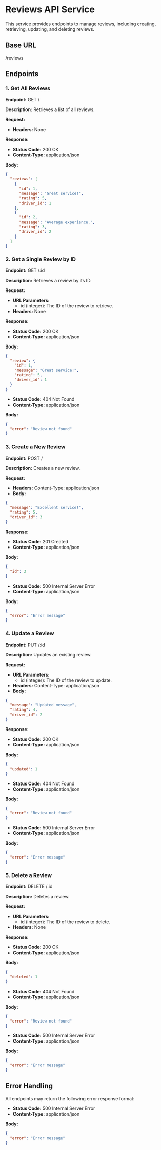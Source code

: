 # Reviews API Service

This service provides endpoints to manage reviews, including creating, retrieving, updating, and deleting reviews.

## Base URL

/reviews

## Endpoints

### 1. Get All Reviews

**Endpoint:** GET /

**Description:** Retrieves a list of all reviews.

**Request:**

- **Headers:** None

**Response:**

- **Status Code:** 200 OK
- **Content-Type:** application/json

**Body:**

```json
{
  "reviews": [
    {
      "id": 1,
      "message": "Great service!",
      "rating": 5,
      "driver_id": 1
    },
    {
      "id": 2,
      "message": "Average experience.",
      "rating": 3,
      "driver_id": 2
    }
  ]
}
```

### 2. Get a Single Review by ID

**Endpoint:** GET /:id

**Description:** Retrieves a review by its ID.

**Request:**

- **URL Parameters:**
  - id (integer): The ID of the review to retrieve.
- **Headers:** None

**Response:**

- **Status Code:** 200 OK
- **Content-Type:** application/json

**Body:**

```json
{
  "review": {
    "id": 1,
    "message": "Great service!",
    "rating": 5,
    "driver_id": 1
  }
}
```

- **Status Code:** 404 Not Found
- **Content-Type:** application/json

**Body:**

```json
{
  "error": "Review not found"
}
```

### 3. Create a New Review

**Endpoint:** POST /

**Description:** Creates a new review.

**Request:**

- **Headers:** Content-Type: application/json
- **Body:**

```json
{
  "message": "Excellent service!",
  "rating": 5,
  "driver_id": 3
}
```

**Response:**

- **Status Code:** 201 Created
- **Content-Type:** application/json

**Body:**

```json
{
  "id": 3
}
```

- **Status Code:** 500 Internal Server Error
- **Content-Type:** application/json

**Body:**

```json
{
  "error": "Error message"
}
```

### 4. Update a Review

**Endpoint:** PUT /:id

**Description:** Updates an existing review.

**Request:**

- **URL Parameters:**
  - id (integer): The ID of the review to update.
- **Headers:** Content-Type: application/json
- **Body:**

```json
{
  "message": "Updated message",
  "rating": 4,
  "driver_id": 2
}
```

**Response:**

- **Status Code:** 200 OK
- **Content-Type:** application/json

**Body:**

```json
{
  "updated": 1
}
```

- **Status Code:** 404 Not Found
- **Content-Type:** application/json

**Body:**

```json
{
  "error": "Review not found"
}
```

- **Status Code:** 500 Internal Server Error
- **Content-Type:** application/json

**Body:**

```json
{
  "error": "Error message"
}
```

### 5. Delete a Review

**Endpoint:** DELETE /:id

**Description:** Deletes a review.

**Request:**

- **URL Parameters:**
  - id (integer): The ID of the review to delete.
- **Headers:** None

**Response:**

- **Status Code:** 200 OK
- **Content-Type:** application/json

**Body:**

```json
{
  "deleted": 1
}
```

- **Status Code:** 404 Not Found
- **Content-Type:** application/json

**Body:**

```json
{
  "error": "Review not found"
}
```

- **Status Code:** 500 Internal Server Error
- **Content-Type:** application/json

**Body:**

```json
{
  "error": "Error message"
}
```

## Error Handling

All endpoints may return the following error response format:

- **Status Code:** 500 Internal Server Error
- **Content-Type:** application/json

**Body:**

```json
{
  "error": "Error message"
}
```
